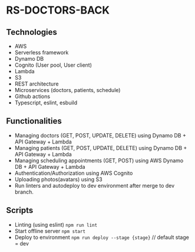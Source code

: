 # RS-DOCTORS-BACK

## Technologies
- AWS
- Serverless framework
- Dynamo DB
- Cognito (User pool, User client)
- Lambda
- S3
- REST architecture
- Microservices (doctors, patients, schedule)
- Github actions
- Typescript, eslint, esbuild

## Functionalities
- Managing doctors (GET, POST, UPDATE, DELETE) using Dynamo DB + API Gateway + Lambda
- Managing patients (GET, POST, UPDATE, DELETE) using Dynamo DB + API Gateway + Lambda
- Managing scheduling appointments (GET, POST) using AWS Dynamo DB + API Gateway + Lambda
- Authentication/Authorization using AWS Cognito
- Uploading photos(avatars) using S3
- Run linters and autodeploy to dev environment after merge to dev branch.

## Scripts
- Linting (using eslint)
`npm run lint`
- Start offline server
`npm start`
- Deploy to environment
`npm run deploy --stage {stage}` // default stage = dev
